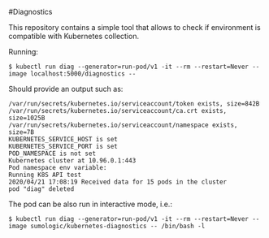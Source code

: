 #Diagnostics

This repository contains a simple tool that allows to check if environment is compatible with
Kubernetes collection.


Running:

`$ kubectl run diag --generator=run-pod/v1 -it --rm --restart=Never --image localhost:5000/diagnostics --`

Should provide an output such as:

```
/var/run/secrets/kubernetes.io/serviceaccount/token exists, size=842B
/var/run/secrets/kubernetes.io/serviceaccount/ca.crt exists, size=1025B
/var/run/secrets/kubernetes.io/serviceaccount/namespace exists, size=7B
KUBERNETES_SERVICE_HOST is set
KUBERNETES_SERVICE_PORT is set
POD_NAMESPACE is not set
Kubernetes cluster at 10.96.0.1:443
Pod namespace env variable:
Running K8S API test
2020/04/21 17:08:19 Received data for 15 pods in the cluster
pod "diag" deleted
```

The pod can be also run in interactive mode, i.e.:

`$ kubectl run diag --generator=run-pod/v1 -it --rm --restart=Never --image sumologic/kubernetes-diagnostics -- /bin/bash -l`

